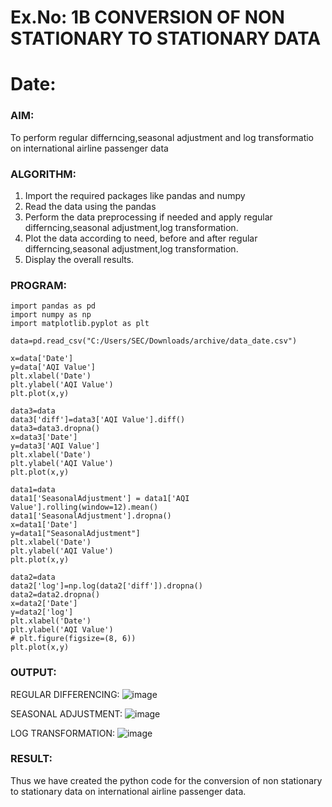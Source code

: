 # Ex.No: 1B                     CONVERSION OF NON STATIONARY TO STATIONARY DATA
# Date: 

### AIM:
To perform regular differncing,seasonal adjustment and log transformatio on international airline passenger data
### ALGORITHM:
1. Import the required packages like pandas and numpy
2. Read the data using the pandas
3. Perform the data preprocessing if needed and apply regular differncing,seasonal adjustment,log transformation.
4. Plot the data according to need, before and after regular differncing,seasonal adjustment,log transformation.
5. Display the overall results.
### PROGRAM:
```
import pandas as pd
import numpy as np
import matplotlib.pyplot as plt
```
```
data=pd.read_csv("C:/Users/SEC/Downloads/archive/data_date.csv")
```
```
x=data['Date']
y=data['AQI Value']
plt.xlabel('Date')
plt.ylabel('AQI Value')
plt.plot(x,y)
```
```
data3=data
data3['diff']=data3['AQI Value'].diff()
data3=data3.dropna()
x=data3['Date']
y=data3['AQI Value']
plt.xlabel('Date')
plt.ylabel('AQI Value')
plt.plot(x,y)
```
```
data1=data
data1['SeasonalAdjustment'] = data1['AQI Value'].rolling(window=12).mean()
data1['SeasonalAdjustment'].dropna()
x=data1['Date']
y=data1["SeasonalAdjustment"]
plt.xlabel('Date')
plt.ylabel('AQI Value')
plt.plot(x,y)
```
```
data2=data
data2['log']=np.log(data2['diff']).dropna()
data2=data2.dropna()
x=data2['Date']
y=data2['log']
plt.xlabel('Date')
plt.ylabel('AQI Value')
# plt.figure(figsize=(8, 6))
plt.plot(x,y)
```

### OUTPUT:


REGULAR DIFFERENCING:
![image](https://github.com/user-attachments/assets/1f6c05c0-a960-49f3-a233-494c838596ca)


SEASONAL ADJUSTMENT:
![image](https://github.com/user-attachments/assets/a246f233-78ad-4f14-ab77-3c6ace41032d)


LOG TRANSFORMATION:
![image](https://github.com/user-attachments/assets/485f8bac-6102-45fd-a68d-55ab95f6c1ba)



### RESULT:
Thus we have created the python code for the conversion of non stationary to stationary data on international airline passenger
data.
